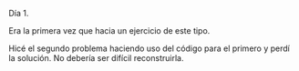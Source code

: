 Día 1.

Era la primera vez que hacia un ejercicio de este tipo.

Hicé el segundo problema haciendo uso del código para el primero y perdí la solución. No debería ser difícil reconstruirla.